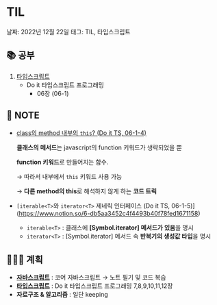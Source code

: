 # TIL

날짜: 2022년 12월 22일
태그: TIL, 타입스크립트

## 📚 공부

1. [타입스크립트](https://www.notion.so/Study-5ec41f9c011e4cec8becd44d37652964) 
    - Do it 타입스크립트 프로그래밍
        - 06장 (06-1)

## 📝 **NOTE**

- [class의 method 내부의 `this`? (Do it TS, 06-1-4)](https://www.notion.so/6-db5aa3452c4f4493b40f78fed1671158)
    
    **클래스의 메서드**는 javascript의 function 키워드가 생략되었을 뿐
    
    **function 키워드**로 만들어지는 함수.
    
    → 따라서 내부에서 `this` 키워드 사용 가능
    
    → **다른 method의 this**로 해석하지 않게 하는 **코드 트릭**
    

- `[iterable<T>`와 `iterator<T>` 제네릭 인터페이스 (Do it TS, 06-1-5)](https://www.notion.so/6-db5aa3452c4f4493b40f78fed1671158)
    - `iterable<T>` : 클래스에 **[Symbol.iterator] 메서드가 있음**을 명시
    - `iterator<T>` : [Symbol.iterator] 메서드 속 **반복기의 생성값 타입**을 명시

## 👩🏻‍💻 계획

- **[자바스크립트](https://www.notion.so/Study-5ec41f9c011e4cec8becd44d37652964)**  : 코어 자바스크립트 → 노트 필기 및 코드 복습
- **[타입스크립트](https://www.notion.so/Study-5ec41f9c011e4cec8becd44d37652964)**  : Do it 타입스크립트 프로그래밍 7,8,9,10,11,12장
- **자료구조 & 알고리즘** : 일단 keeping
